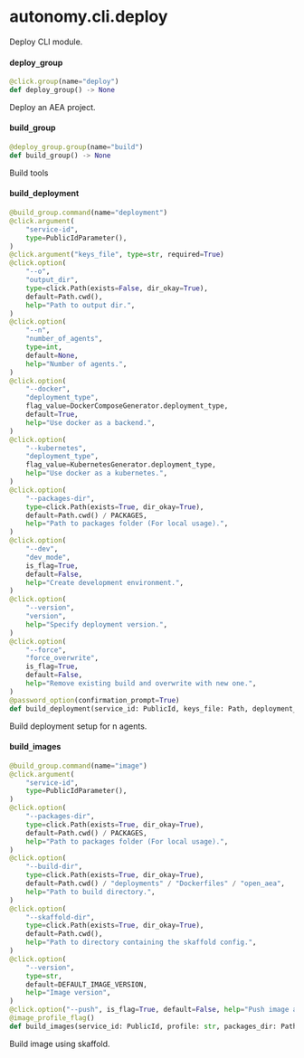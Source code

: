 <a id="autonomy.cli.deploy"></a>

# autonomy.cli.deploy

Deploy CLI module.

<a id="autonomy.cli.deploy.deploy_group"></a>

#### deploy`_`group

```python
@click.group(name="deploy")
def deploy_group() -> None
```

Deploy an AEA project.

<a id="autonomy.cli.deploy.build_group"></a>

#### build`_`group

```python
@deploy_group.group(name="build")
def build_group() -> None
```

Build tools

<a id="autonomy.cli.deploy.build_deployment"></a>

#### build`_`deployment

```python
@build_group.command(name="deployment")
@click.argument(
    "service-id",
    type=PublicIdParameter(),
)
@click.argument("keys_file", type=str, required=True)
@click.option(
    "--o",
    "output_dir",
    type=click.Path(exists=False, dir_okay=True),
    default=Path.cwd(),
    help="Path to output dir.",
)
@click.option(
    "--n",
    "number_of_agents",
    type=int,
    default=None,
    help="Number of agents.",
)
@click.option(
    "--docker",
    "deployment_type",
    flag_value=DockerComposeGenerator.deployment_type,
    default=True,
    help="Use docker as a backend.",
)
@click.option(
    "--kubernetes",
    "deployment_type",
    flag_value=KubernetesGenerator.deployment_type,
    help="Use docker as a kubernetes.",
)
@click.option(
    "--packages-dir",
    type=click.Path(exists=True, dir_okay=True),
    default=Path.cwd() / PACKAGES,
    help="Path to packages folder (For local usage).",
)
@click.option(
    "--dev",
    "dev_mode",
    is_flag=True,
    default=False,
    help="Create development environment.",
)
@click.option(
    "--version",
    "version",
    help="Specify deployment version.",
)
@click.option(
    "--force",
    "force_overwrite",
    is_flag=True,
    default=False,
    help="Remove existing build and overwrite with new one.",
)
@password_option(confirmation_prompt=True)
def build_deployment(service_id: PublicId, keys_file: Path, deployment_type: str, output_dir: Path, packages_dir: Path, dev_mode: bool, force_overwrite: bool, number_of_agents: Optional[int] = None, password: Optional[str] = None, version: Optional[str] = None) -> None
```

Build deployment setup for n agents.

<a id="autonomy.cli.deploy.build_images"></a>

#### build`_`images

```python
@build_group.command(name="image")
@click.argument(
    "service-id",
    type=PublicIdParameter(),
)
@click.option(
    "--packages-dir",
    type=click.Path(exists=True, dir_okay=True),
    default=Path.cwd() / PACKAGES,
    help="Path to packages folder (For local usage).",
)
@click.option(
    "--build-dir",
    type=click.Path(exists=True, dir_okay=True),
    default=Path.cwd() / "deployments" / "Dockerfiles" / "open_aea",
    help="Path to build directory.",
)
@click.option(
    "--skaffold-dir",
    type=click.Path(exists=True, dir_okay=True),
    default=Path.cwd(),
    help="Path to directory containing the skaffold config.",
)
@click.option(
    "--version",
    type=str,
    default=DEFAULT_IMAGE_VERSION,
    help="Image version",
)
@click.option("--push", is_flag=True, default=False, help="Push image after build.")
@image_profile_flag()
def build_images(service_id: PublicId, profile: str, packages_dir: Path, build_dir: Path, skaffold_dir: Path, version: str, push: bool) -> None
```

Build image using skaffold.

